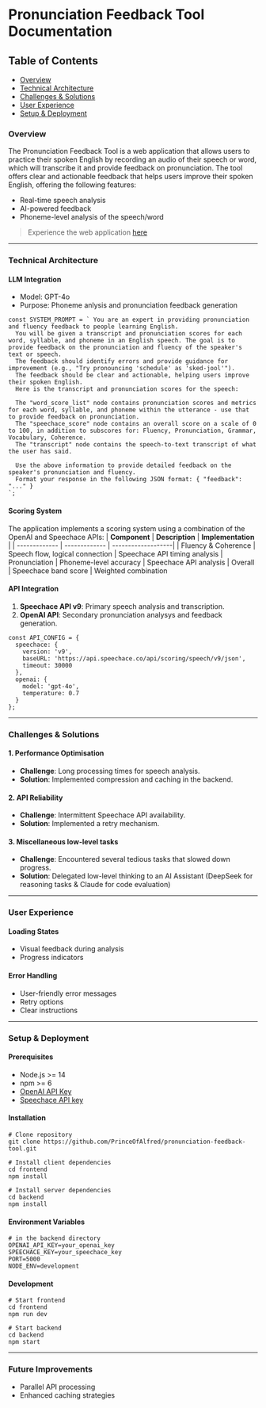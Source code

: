 # Pronunciation Feedback Tool Documentation

## Table of Contents
- [Overview](https://github.com/PrinceOfAlfred/pronunciation-feedback-tool/new/main?filename=README.md#overview)
- [Technical Architecture](https://github.com/PrinceOfAlfred/pronunciation-feedback-tool/new/main?filename=README.md#technical-architecture)
- [Challenges & Solutions](https://github.com/PrinceOfAlfred/pronunciation-feedback-tool/new/main?filename=README.md#challenges--solutions)
- [User Experience](https://github.com/PrinceOfAlfred/pronunciation-feedback-tool/new/main?filename=README.md#user-experience)
- [Setup & Deployment](https://github.com/PrinceOfAlfred/pronunciation-feedback-tool/new/main?filename=README.md#setup--deployment)


### Overview
The Pronunciation Feedback Tool is a web application that allows users to practice their spoken English by recording an audio of their speech or word, which will transcribe it and provide feedback on pronunciation. 
The tool offers clear and actionable feedback that helps users improve their spoken English, offering the following features:

- Real-time speech analysis
- AI-powered feedback
- Phoneme-level analysis of the speech/word

> Experience the web application [here](https://pronunciation-feedback-tool.vercel.app)


---
### Technical Architecture
#### LLM Integration
- Model: GPT-4o
- Purpose: Phoneme anlysis and pronunciation feedback generation

```
const SYSTEM_PROMPT = ` You are an expert in providing pronunciation and fluency feedback to people learning English.
  You will be given a transcript and pronunciation scores for each word, syllable, and phoneme in an English speech. The goal is to provide feedback on the pronunciation and fluency of the speaker's text or speech.
  The feedback should identify errors and provide guidance for improvement (e.g., "Try pronouncing 'schedule' as 'sked-jool'").
  The feedback should be clear and actionable, helping users improve their spoken English.
  Here is the transcript and pronunciation scores for the speech:

  The "word_score_list" node contains pronunciation scores and metrics for each word, syllable, and phoneme within the utterance - use that to provide feedback on pronunciation.
  The "speechace_score" node contains an overall score on a scale of 0 to 100, in addition to subscores for: Fluency, Pronunciation, Grammar, Vocabulary, Coherence.
  The "transcript" node contains the speech-to-text transcript of what the user has said.

  Use the above information to provide detailed feedback on the speaker's pronunciation and fluency. 
  Format your response in the following JSON format: { "feedback": "..." }
`;
```


#### Scoring System
The application implements a scoring system using a combination of the OpenAI and Speechace APIs:
| **Component** | **Description** | **Implementation** |
| -------------  | -------------  | -------------------|
| Fluency & Coherence | Speech flow, logical connection	 | Speechace API timing analysis
| Pronunciation | Phoneme-level accuracy	| Speechace API analysis
| Overall | Speechace band score	| Weighted combination


#### API Integration
1. **Speechace API v9**: Primary speech analysis and transcription.
2. **OpenAI API**: Secondary pronunciation analysys and feedback generation.

```
const API_CONFIG = {
  speechace: {
    version: 'v9',
    baseURL: 'https://api.speechace.co/api/scoring/speech/v9/json',
    timeout: 30000
  },
  openai: {
    model: 'gpt-4o',
    temperature: 0.7
  }
};
```
---

### Challenges & Solutions
#### 1. Performance Optimisation
- **Challenge**: Long processing times for speech analysis.
- **Solution**: Implemented compression and caching in the backend.

#### 2. API Reliability
- **Challenge**: Intermittent Speechace API availability.
- **Solution**: Implemented a retry mechanism.

#### 3. Miscellaneous low-level tasks
- **Challenge**: Encountered several tedious tasks that slowed down progress.
- **Solution**: Delegated low-level thinking to an AI Assistant (DeepSeek for reasoning tasks & Claude for code evaluation)

---

### User Experience
#### Loading States
- Visual feedback during analysis
- Progress indicators

#### Error Handling
- User-friendly error messages
- Retry options
- Clear instructions

---

### Setup & Deployment
#### Prerequisites
- Node.js >= 14
- npm >= 6
- [OpenAI API Key](https://platform.openai.com/)
- [Speechace API key](https://www.speechace.com/)

#### Installation
```
# Clone repository
git clone https://github.com/PrinceOfAlfred/pronunciation-feedback-tool.git

# Install client dependencies
cd frontend
npm install

# Install server dependencies
cd backend
npm install
```

#### Environment Variables
```
# in the backend directory
OPENAI_API_KEY=your_openai_key
SPEECHACE_KEY=your_speechace_key
PORT=5000
NODE_ENV=development
```

#### Development
```
# Start frontend
cd frontend
npm run dev

# Start backend
cd backend
npm start
```

---

### Future Improvements
- Parallel API processing
- Enhanced caching strategies
